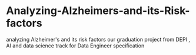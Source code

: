 # Analyzing-Alzheimers-and-its-Risk-factors
analyzing Alzheimer's and its risk factors  our graduation project from DEPI , AI and data science track for Data Engineer specification 
